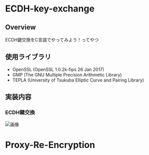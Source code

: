 # ECDH-key-exchange

## Overview
ECDH鍵交換をC言語でやってみよう！ってやつ
  
## 使用ライブラリ
 - OpenSSL (OpenSSL 1.0.2k-fips  26 Jan 2017)
 - GMP (The GNU Multiple Precision Arithmetic Library)
 - TEPLA (University of Tsukuba Elliptic Curve and Pairing Library)
 
 
 ## 実装内容
 ### ECDH鍵交換
 ![画像](https://github.com/jpfaw/Proxy-Re-Encryption/blob/README_files/Images/ECDH.png?raw=true)
# Proxy-Re-Encryption
